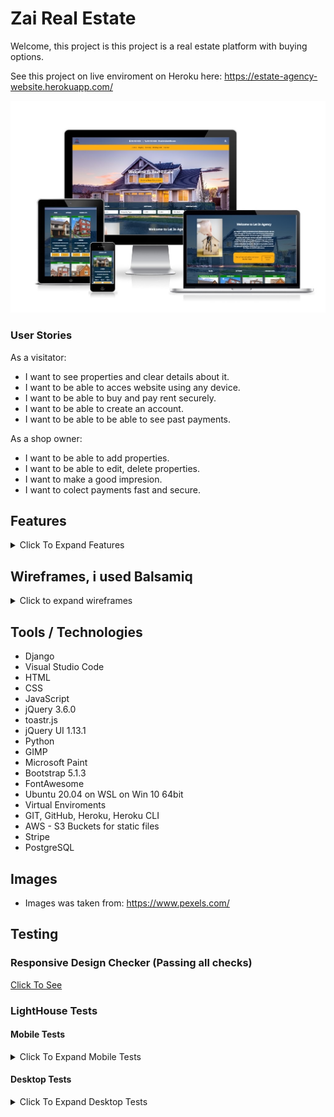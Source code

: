 # Zai Real Estate

Welcome, this project is 
this project is a real estate platform with buying options.



See this project on live enviroment on Heroku here: <https://estate-agency-website.herokuapp.com/>

![Website on different screen sizes](readme-assets/img/screens.jpg)

### User Stories

As a visitator:

- I want to see properties and clear details about it.
- I want to be able to acces website using any device.
- I want to be able to buy and pay rent securely.
- I want to be able to create an account.
- I want to be able to be able to see past payments.

As a shop owner:

- I want to be able to add properties.
- I want to be able to edit, delete properties.
- I want to make a good impresion.
- I want to colect payments fast and secure.

## Features

<details>
<summary>Click To Expand Features</summary>

### Navigation

- Same navigation menu is used across all pages for consistency, navbar is fully responsive on all devices.  Log out button will show only to autentificated users and liddle man icon button will open login-register form if user is not autentificated and if is the will redirect to profile page.


![NavBar Desktop](readme-assets/img/navbar-desktop-non-autentificated.jpg)

- Autentificated:

![NavBar Desktop Autentificated](readme-assets/img/desktop-navbar-autentificated.jpg)

- Navigation was designed to be easy to use and to understand.

- Mobile Navbar

![NavBar Mobile](readme-assets/img/mobile-navbar-no-autentificated.jpg)

- Mobile Navbar Expanded

![NavBar Mobile Expanded](readme-assets/img/mobile-nav-expanded.jpg)

- Mobile Navbar Autentificated

![NavBar Mobile Autentificated](readme-assets/img/mobile-navbar-autentificated.jpg)

- Navigation was designed to work well on all devices.


### Index Screen

Index Screen was designed with 3 main sections:

#### Hero-search section:

- Hero Search Desktop:

![Hero Search Desktop](readme-assets/img/hero-search-desktop.jpg)

- Hero Search Tablet:

![Hero Search Tablet](readme-assets/img/hero-search-tablet.jpg)

- Hero Search Mobile:

![Hero Search Mobile](readme-assets/img/hero-search-mobile.jpg)

#### Index Welcome section:

- Index Welcome Desktop:

![Index Welcome Desktop](readme-assets/img/index-welcome-desktop.jpg)

- Index Welcome Tablet:

![Index Welcomeh Tablet](readme-assets/img/index-welcome-tablet.jpg)

- Index Welcome Mobile:

![Index Welcome Mobile](readme-assets/img/index-welcome-mobile.jpg)

#### Index Showroom section:

- About the presentation of the product. We can point that is complatly dinamic, in top will show messages as: Available, Available from, Sold, Rented, And no message at all if is not set web you add the product. Buy Button will change: Buy Now, Rent Now, Book Now as needed from product category. And if is sold or rented then will go away and only contact button will be showd.  This spot will accomodate a maximum of 8 cards.

- Index Showroom  Desktop:

![Index Showroom  Desktop](readme-assets/img/index-showroom-desktop.jpg)

- Index Showroom  Tablet:

![Index Showroom  Tablet](readme-assets/img/index-showroom-tablet.jpg)

- Index Showroom  Mobile:

![Index Showroom  Mobile](readme-assets/img/index-showroom-mobile.jpg)

### Buying Renting Holiday Lets

- Buying, Renting and Holiday Lets are all the same as design, only product category is changing so i will present only 1. 
- This pages will accomodate infinite number or products.

- Buying Desktop:

![Buying Desktop](readme-assets/img/buying-desktop.jpg)

- Renting Tablet:

![Renting Tablet](readme-assets/img/renting-tablet.jpg)

- Renting Mobile:

![Renting Mobile](readme-assets/img/renting-mobile.jpg)

### Login

- Login pages are 2. 1 from all-auth and styled and 1 completly custom. As you will observe rechapcha was implemented to keep spam away.
-What i noticed is that is verry dificult with recgapca resizing...google is not letting you to customise like you whant this rechapcha. This is why in next version i think i will use rechapcha v3 invisible.

- Login custom:

- Login Custom Desktop:

![Login Custom Desktop](readme-assets/img/login-custom-desktop.jpg)

- Login Custom Tablet:

![Login Custom Tablet](readme-assets/img/login-custom-tablet.jpg)

- Login Custom Mobile:

![Login Custom Mobile](readme-assets/img/login-custom-mobile.jpg)

- Login AllAuth:

- Login AllAuth Desktop:

![Login AllAuth Desktop](readme-assets/img/login-allauth-desktop.jpg)

- Login AllAuth Tablet:

![Login AllAuth Tablet](readme-assets/img/login-allauth-tablet.jpg)

- Login AllAuth Mobile:

![Login AllAuth Mobile](readme-assets/img/login-allauth-mobile.jpg)


### Register

- Register pages are 2. 1 from all-auth and styled and 1 completly custom. As you will observe rechapcha was implemented to keep spam away.
-What i noticed is that is verry dificult with recgapca resizing...google is not letting you to customise like you whant this rechapcha. This is why in next version i think i will use rechapcha v3 invisible.

- Register custom:

- Register Custom Desktop:

![Register Custom Desktop](readme-assets/img/register-desktop-custom.jpg)

- Register Custom Tablet:

![Register Custom Tablet](readme-assets/img/register-tablet-custom.jpg)

- Register Custom Mobile:

![Register Custom Mobile](readme-assets/img/register-mobile-custom.jpg)

- Register AllAuth:

- Register AllAuth Desktop:

![Register AllAuth Desktop](readme-assets/img/register-allauth-desktop.jpg)

- Register AllAuth Tablet:

![Register AllAuth Tablet](readme-assets/img/register-allauth-tablet.jpg)

- Register AllAuth Mobile:

![Register AllAuth Mobile](readme-assets/img/register-allauth-mobile.jpg)

### Checkout page

- Checkout Desktop

![Checkout Desktop](readme-assets/img/checkout-page-desktop.jpg)

- Checkout Tablet:

![Checkout Tablet](readme-assets/img/checkout-page-tablet.jpg)

- Checkout Mobile:

![Checkout Mobile](readme-assets/img/checkout-page-mobile.jpg)

### Thank you page

- Thank you Desktop

![Thank you Desktop](readme-assets/img/thank-you-desktop.jpg)

- Thank you Tablet:

![Thank you Tablet](readme-assets/img/thank-you-tablet.jpg)

- Thank you Mobile:

![Checkout Mobile](readme-assets/img/thank-you-mobile.jpg)

### Thank you email

![Thank you email](readme-assets/img/thank-you-email.jpg)

### Profile page

- On the profile page user can update billing info and see past orders, as well
if user is superuser can add a ptroduct. That button will show only for admin.

- Profile Desktop

![Profile Desktop](readme-assets/img/profile-page-desktop.jpg)

- Profile Tablet:

![Profile Tablet](readme-assets/img/profile-page-tablet.jpg)

- Profile Mobile:

![Profile Mobile](readme-assets/img/profile-page-mobile.jpg)

### Admin edit and delete button

If user is superuser(admin) then on products will show an edit and delete button for easy edit and delete.

![edit-delete-buttons](readme-assets/img/edit-delete-button.jpg)

### Add Product

- Add product page is for admins only and have all required fields and can be added up to 12 images extra. Imges have a previev as they are selected.

- Add Product desktop

![Add Desktop](readme-assets/img/add-product1-desktop.jpg)

![Add Desktop](readme-assets/img/add-product2-desktop.jpg)

- Add Product tablet

![Add Desktop](readme-assets/img/add-product1-tablet.jpg)

![Add Desktop](readme-assets/img/add-product2-tablet.jpg)

- Add Product mobile

![Add Desktop](readme-assets/img/add-product-mobile.jpg)

### Edit Product

- Edit product page is verry similar as add product like design but is fetching specific product detail from database and populate the fields. If a Field is not changed will not be updated. 

- Edit product desktop 

![Edit Desktop](readme-assets/img/edit-product1-desktop.jpg)

![Edit Desktop](readme-assets/img/edit-product2-desktop.jpg)

![Edit Desktop](readme-assets/img/edit-product3-desktop.jpg)

![Edit Desktop](readme-assets/img/edit-product4-desktop.jpg)

- Edit product tablet 

![Edit Tablet](readme-assets/img/edit-product1-tablet.jpg)

![Edit Tablet](readme-assets/img/edit-product2-tablet.jpg)

- Edit product mobile

![Edit mobile](readme-assets/img/edit-product-mobile.jpg)

### Single Product Page

-  Single Product Desktop

![Single Product Desktop](readme-assets/img/single-product-desktop.jpg)

-  Single Product Tablet

![Single Product Tablet](readme-assets/img/single-product-tablet.jpg)

-  Single Product Mobile

![Single Product Mobile](readme-assets/img/single-product-mobile.jpg)

### Contact Page

- Contact Desktop

![Contact Desktop](readme-assets/img/contact-desktop.jpg)

- Contact Tablet:

![Contact Tablet](readme-assets/img/contact-tablet.jpg)

- Contact Mobile:

![Contact Mobile](readme-assets/img/contact-mobile.jpg)

</details>

## Wireframes, i used Balsamiq

<details>
<summary>Click to expand wireframes</summary>

### Index Page

- Index Desktop

![Index Desktop](readme-assets/wireframes/index-desktop.png)

- Index Tablet:

![Index Tablet](readme-assets/wireframes/index-tablet.png)

- Index Mobile:

![Index Mobile](readme-assets/wireframes/index-mobile.png)

### Buying-Renting-Holiday-Lets Page

- This 3 pages have same design

- Buying-Renting-Holiday-Lets Desktop

![Buying-Renting-Holiday-Lets Desktop](readme-assets/wireframes/buying-desktop.png)

- Buying-Renting-Holiday-Lets Tablet:

![Buying-Renting-Holiday-Lets Tablet](readme-assets/wireframes/buying-tablet.png)

- Buying-Renting-Holiday-Lets Mobile:

![Buying-Renting-Holiday-Lets Mobile](readme-assets/wireframes/buying-mobile.png)

### Contact Page

- Contact Page Desktop

![Contact Page Desktop](readme-assets/wireframes/contact-desktop.png)

- Contact Page Tablet

![Contact Page Tablet](readme-assets/wireframes/contact-tablet.png)

- Contact Page Mobile

![Contact Page Mobile](readme-assets/wireframes/contact-mobile.png)

### Product-Detail Page

- Product Detail page can accomodate betwen 1-12 extra images.

- Product-Detail Desktop-Tablet

![Product-Detail Desktop-Tablet](readme-assets/wireframes/product-detail-desktop.png)

- Product-Detail Mobile

![Product-Detail Mobile](readme-assets/wireframes/product-detail-mobile.png)

### Register Page

- Register form is simple and mobile first designed and have 1 single design all over the platform

![Register Desktop](readme-assets/wireframes/register-desktop.png)

### Login Page

- Login form is simple and mobile first designed and have 1 single design all over the platform

![Login Desktop](readme-assets/wireframes/login-desktop.png)

### Profile Page

- Profile Desktop

![Profile Desktop](readme-assets/wireframes/profile-page.png)

- Profile Tablet-Mobile

![Profile Tablet-Mobile](readme-assets/wireframes/profile-tablet-mobile.png)

### Add product and Edit product

- This 2 pages have exact same layout only diference is in text add become edit and in backend action is different. 
This is the reason why is same wireframe for both. As well desktop and tablete design is identical.


- Add product and Edit product Desktop - Tablet

![Add product and Edit product Desktop](readme-assets/wireframes/add-product-desktop.png)

- Add product and Edit product Mobile

![Add product and Edit product Mobile](readme-assets/wireframes/add-product-mobile.png)

</details>

## Tools / Technologies

- Django
- Visual Studio Code
- HTML
- CSS
- JavaScript
- jQuery 3.6.0
- toastr.js
- jQuery UI 1.13.1
- Python
- GIMP
- Microsoft Paint
- Bootstrap 5.1.3
- FontAwesome
- Ubuntu 20.04 on WSL on Win 10 64bit
- Virtual Enviroments
- GIT, GitHub, Heroku, Heroku CLI
- AWS - S3 Buckets for static files
- Stripe
- PostgreSQL

## Images

- Images was taken from: <https://www.pexels.com/>

## Testing

### Responsive Design Checker (Passing all checks)

<a href="https://responsivedesignchecker.com/checker.php?url=https%3A%2F%2Festate-agency-website.herokuapp.com%2F&width=1400&height=700" rel="noopener" target="_blank">Click To See</a>

### LightHouse Tests

#### Mobile Tests

<details>
<summary>Click To Expand Mobile Tests</summary>

- Index Page 

![Index Page](readme-assets/lighthouse-tests/mobile/index-mobile.jpg)

- Buying Page 

![Buying Page](readme-assets/lighthouse-tests/mobile/buying-mobile.jpg) 

- Lettings Page

![Lettings Page](readme-assets/lighthouse-tests/mobile/lettings-mobile.jpg) 

- Contact Page

![Contact Page](readme-assets/lighthouse-tests/mobile/contact-mobile.jpg) 

- Sing-Up Page

![Sing-up Page](readme-assets/lighthouse-tests/mobile/sign-up-mobile.jpg) 

- Sing-In Page

![Sing-In Page](readme-assets/lighthouse-tests/mobile/sign-in-mobile.jpg) 

- Profile Page

![Profile Page](readme-assets/lighthouse-tests/mobile/profile-mobile.jpg) 

- Individual Product Page

![Individual Product Page](readme-assets/lighthouse-tests/mobile/individual-product-mobile.jpg) 

- Add Product Page

![Add Product Page](readme-assets/lighthouse-tests/mobile/add-product-mobile.jpg) 

- Edit Product Page

![Edit Product Page](readme-assets/lighthouse-tests/mobile/edit-product-mobile.jpg) 
</details>

#### Desktop Tests

<details>
<summary>Click To Expand Desktop Tests</summary>

- Index Page 

![Index Page](readme-assets/lighthouse-tests/desktop/index-desktop.jpg)

- Buying Page 

![Buying Page](readme-assets/lighthouse-tests/desktop/buying-desktop.jpg) 

- Lettings Page

![Lettings Page](readme-assets/lighthouse-tests/desktop/lettings-desktop.jpg) 

- Contact Page

![Contact Page](readme-assets/lighthouse-tests/desktop/contact-desktop.jpg) 

- Sing-Up Page

![Sing-up Page](readme-assets/lighthouse-tests/desktop/sign-up-desktop.jpg) 

- Sing-In Page

![Sing-In Page](readme-assets/lighthouse-tests/desktop/sign-in-desktop.jpg) 

- Profile Page

![Profile Page](readme-assets/lighthouse-tests/desktop/profile-desktop.jpg) 

- Individual Product Page

![Individual Product Page](readme-assets/lighthouse-tests/desktop/individual-product-desktop.jpg) 

- Add Product Page

![Add Product Page](readme-assets/lighthouse-tests/desktop/add-product-desktop.jpg) 

- Edit Product Page

 As you will see in print screen best practices score is droping because some images are landscape and some portrait. So improve all you need to so wen upload images make scure all are same orientation.

![Edit Product Page](readme-assets/lighthouse-tests/desktop/edit-product-desktop.jpg) 
</details>